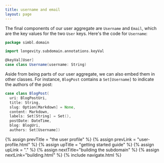 ```yaml
---
title: username and email
layout: page
---
```


The final components of our user aggregate are `Username` and `Email`,
which are the key values for the two `User` keys. Here's the code for
`Username`:

```scala
package simbl.domain

import longevity.subdomain.annotations.keyVal

@keyVal[User]
case class Username(username: String)
```

Aside from being parts of our user aggregate, we can also embed them
in other classes. For instance, `BlogPost` contains a `Set[Username]`
to indicate the authors of the post:

```scala
case class BlogPost(
  uri: BlogPostUri,
  title: String,
  slug: Option[Markdown] = None,
  content: Markdown,
  labels: Set[String] = Set(),
  postDate: DateTime,
  blog: BlogUri,
  authors: Set[Username])
```

{% assign prevTitle = "the user profile" %}
{% assign prevLink = "user-profile.html" %}
{% assign upTitle = "getting started guide" %}
{% assign upLink = "." %}
{% assign nextTitle="building the subdomain" %}
{% assign nextLink="building.html" %}
{% include navigate.html %}
